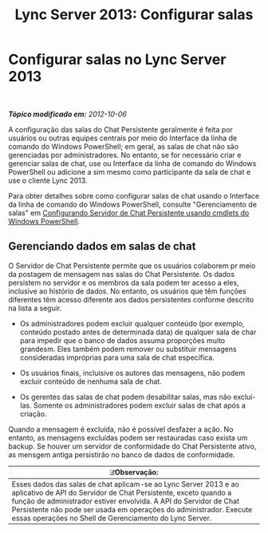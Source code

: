﻿---
title: 'Lync Server 2013: Configurar salas'
TOCTitle: Configurar salas
ms:assetid: 8956bd2c-c863-4704-bc65-5c0d83556258
ms:mtpsurl: https://technet.microsoft.com/pt-br/library/JJ205067(v=OCS.15)
ms:contentKeyID: 49307384
ms.date: 05/19/2016
mtps_version: v=OCS.15
ms.translationtype: HT
---

# Configurar salas no Lync Server 2013

 

_**Tópico modificado em:** 2012-10-06_

A configuração das salas do Chat Persistente geralmente é feita por usuários ou outras equipes centrais por meio do Interface da linha de comando do Windows PowerShell; em geral, as salas de chat não são gerenciadas por administradores. No entanto, se for necessário criar e gerenciar salas de chat, use ou Interface da linha de comando do Windows PowerShell ou adicione a sim mesmo como participante da sala de chat e use o cliente Lync 2013.

Para obter detalhes sobre como configurar salas de chat usando o Interface da linha de comando do Windows PowerShell, consulte "Gerenciamento de salas" em [Configurando Servidor de Chat Persistente usando cmdlets do Windows PowerShell](configuring-persistent-chat-server-by-using-windows-powershell-cmdlets.md).

## Gerenciando dados em salas de chat

O Servidor de Chat Persistente permite que os usuários colaborem pr meio da postagem de mensagem nas salas do Chat Persistente. Os dados persistem no servidor e os membros da sala podem ter acesso a eles, inclusive ao histório de dados. No entanto, os usuários que têm funções diferentes têm acesso diferente aos dados persistentes conforme descrito na lista a seguir.

  - Os administradores podem excluir qualquer conteúdo (por exemplo, conteúdo postado antes de determinada data) de qualquer sala de char para impedir que o banco de dados assuma proporções muito grandesm. Eles também podem remover ou substituir mensagens consideradas impróprias para uma sala de chat específica.

  - Os usuários finais, incluisive os autores das mensagens, não podem excluir conteúdo de nenhuma sala de chat.

  - Os gerentes das salas de chat podem desabilitar salas, mas não excluí-las. Somente os administradores podem excluir salas de chat após a criação.

Quando a mensagem é excluída, não é possível desfazer a ação. No entanto, as mensagens excluídas podem ser restauradas caso exista um backup. Se houver um servidor de conformidade do Chat Persistente ativo, as mensgem antiga persistirão no banco de dados de conformidade.

<table>
<thead>
<tr class="header">
<th><img src="images/Gg425756.note(OCS.15).gif" title="note" alt="note" />Observação:</th>
</tr>
</thead>
<tbody>
<tr class="odd">
<td>Esses dados das salas de chat aplicam-se ao Lync Server 2013 e ao aplicativo de API do Servidor de Chat Persistente, exceto quando a função de administrador estiver envolvida. A API do Servidor de Chat Persistente não pode ser usada em operações do administrador. Execute essas operações no Shell de Gerenciamento do Lync Server.</td>
</tr>
</tbody>
</table>

